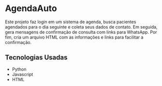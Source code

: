 # AgendaAuto

Este projeto faz login em um sistema de agenda, busca pacientes agendados para o dia seguinte e coleta seus dados de contato. Em seguida, gera mensagens de confirmação de consulta com links para WhatsApp. Por fim, cria um arquivo HTML com as informações e links para facilitar a confirmação.

## Tecnologias Usadas

- Python
- Javascript
- HTML
